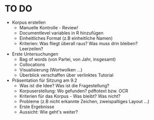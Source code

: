 # TO DO
+ Korpus erstellen
  - Manuelle Kontrolle - Review!
  - Documentlevel variables in R hinzufügen
  - Einheitliches Format (z.B einheitliche Namen)
  - Kriterien: Was fliegt überall raus? Was muss drin bleiben? Leerzeilen?
+ Erste Untersuchungen
  - Bag of words (von Partei, von Jahr, insgesamt)
  - Collocations
  - Visualisierung (Wortwolken ...)
  - Überblick verschaffen über verlinktes Tutorial
+ Präsentation für Sitzung am 9.2
  - Was ist die Idee? Was ist die Fragestellung?
  - Korpuserstellung: Wo gefunden? pdftotext bzw. OCR
  - Kriterien für das Korpus - Was bleibt? Was nicht?
  - Probleme (z.B nicht erkannte Zeichen, zweispaltiges Layout ...)
  - Erste Ergebnisse
  - Aussicht: Wie geht's weiter?

